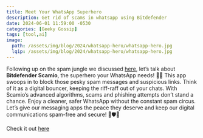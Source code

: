 ```yaml
---
title: Meet Your WhatsApp Superhero
description: Get rid of scams in whatsapp using Bitdefender
date: 2024-06-01 11:59:00 -0530
categories: [Geeky Gossip]
tags: [tool,ai]
image:
  path: /assets/img/blog/2024/whatsapp-hero/whatsapp-hero.jpg
  lqip: /assets/img/blog/2024/whatsapp-hero/whatsapp-hero.jpg
---
```


Following up on the spam jungle we discussed [here](https://www.bitdefender.com/en-us/consumer/scamio), let’s talk about **Bitdefender Scamio**, the superhero your WhatsApp needs! 🦸‍♂️ This app swoops in to block those pesky spam messages and suspicious links. Think of it as a digital bouncer, keeping the riff-raff out of your chats. With Scamio’s advanced algorithms, scams and phishing attempts don’t stand a chance. Enjoy a cleaner, safer WhatsApp without the constant spam circus. Let’s give our messaging apps the peace they deserve and keep our digital communications spam-free and secure! 🚫🛡️📱


Check it out [here](https://www.bitdefender.com/en-us/consumer/scamio)